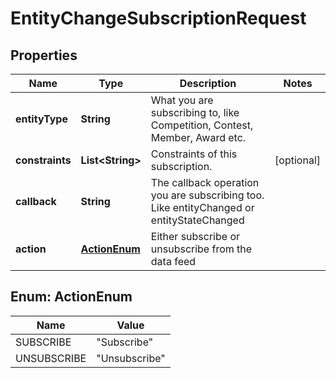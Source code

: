 

# EntityChangeSubscriptionRequest


## Properties

Name | Type | Description | Notes
------------ | ------------- | ------------- | -------------
**entityType** | **String** | What you are subscribing to, like Competition, Contest, Member, Award etc. | 
**constraints** | **List&lt;String&gt;** | Constraints of this subscription. |  [optional]
**callback** | **String** | The callback operation you are subscribing too. Like entityChanged or entityStateChanged | 
**action** | [**ActionEnum**](#ActionEnum) | Either subscribe or unsubscribe from the data feed | 



## Enum: ActionEnum

Name | Value
---- | -----
SUBSCRIBE | &quot;Subscribe&quot;
UNSUBSCRIBE | &quot;Unsubscribe&quot;



